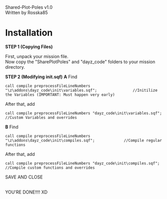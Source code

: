 Shared-Plot-Poles v1.0<br>
Written by Rosska85

Installation
============

**STEP 1 (Copying Files)**

First, unpack your mission file.<br>
Now copy the "SharePlotPoles" and "dayz_code" folders to your mission directory.<br>

**STEP 2 (Modifying init.sqf)**
**A**
Find
	
	call compile preprocessFileLineNumbers "\z\addons\dayz_code\init\variables.sqf";				//Initilize the Variables (IMPORTANT: Must happen very early)
	
After that, add

	call compile preprocessFileLineNumbers "dayz_code\init\variables.sqf";				//Custom Variables and overrides
	
**B**
Find
	
	call compile preprocessFileLineNumbers "\z\addons\dayz_code\init\compiles.sqf";				//Compile regular functions
	
After that, add
	
	call compile preprocessFileLineNumbers "dayz_code\init\compiles.sqf";						//Compile custom functions and overrides

SAVE AND CLOSE<br><br>

YOU'RE DONE!!!! XD
		
